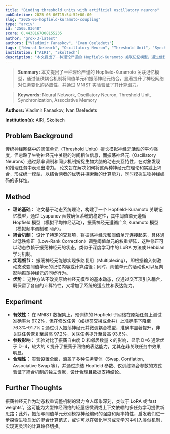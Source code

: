 ```yaml
---
title: "Binding threshold units with artificial oscillatory neurons"
pubDatetime: 2025-05-06T15:54:52+00:00
slug: "2025-05-hopfield-kuramoto-coupling"
type: "arxiv"
id: "2505.03648"
score: 0.4438167008155235
author: "grok-3-latest"
authors: ["Vladimir Fanaskov", "Ivan Oseledets"]
tags: ["Neural Network", "Oscillatory Neuron", "Threshold Unit", "Synchronization", "Associative Memory"]
institution: ["AIRI", "Skoltech"]
description: "本文提出了一种理论严谨的 Hopfield-Kuramoto 关联记忆模型，通过低秩耦合机制将阈值单元和振荡神经元结合，显著提升了神经网络对任务变化的适应性，并通过 MNIST 实验验证了其计算潜力。"
---
```


> **Summary:** 本文提出了一种理论严谨的 Hopfield-Kuramoto 关联记忆模型，通过低秩耦合机制将阈值单元和振荡神经元结合，显著提升了神经网络对任务变化的适应性，并通过 MNIST 实验验证了其计算潜力。 

> **Keywords:** Neural Network, Oscillatory Neuron, Threshold Unit, Synchronization, Associative Memory

**Authors:** Vladimir Fanaskov, Ivan Oseledets

**Institution(s):** AIRI, Skoltech


## Problem Background

传统神经网络中的阈值单元（Threshold Units）擅长模拟神经元活动的平均强度，但忽略了生物神经元中关键的时间相位信息，而振荡神经元（Oscillatory Neurons）通过频率调制和同步机制捕捉生物大脑的动态交互特性，在对象发现和推理任务中表现出潜力。
论文旨在解决如何将这两种神经元在理论和实践上耦合，形成统一模型，以结合两者的优势并探索新的计算能力，同时模拟生物神经编码的多样性。

## Method

*   **理论基础：** 论文基于动态系统理论，构建了一个 Hopfield-Kuramoto 关联记忆模型，通过 Lyapunov 函数确保系统的稳定性，其中阈值单元遵循 Hopfield 模型（模拟平均神经活动），振荡神经元遵循广义 Kuramoto 模型（模拟频率调制和同步）。
*   **耦合机制：** 设计了特定的交互项，将振荡神经元和阈值单元连接起来，具体通过低秩修正（Low-Rank Correction）调整阈值单元的权重矩阵，这种修正可以动态依赖于振荡神经元的状态，类似于深度学习中的 LoRA 方法或 Hebbian 学习机制。
*   **实现细节：** 振荡神经元能够实现多路复用（Multiplexing），即根据输入刺激动态改变阈值单元的记忆内容或计算路径；同时，阈值单元的活动也可以反向影响振荡神经元的同步行为。
*   **优势：** 这种方法不改变原始神经元模型的基本动态，仅通过交互项引入耦合，既保留了各自的计算特性，又增加了系统的适应性和表达能力。

## Experiment

*   **有效性：** 在 MNIST 数据集上，预训练的 Hopfield 子网络在原始任务上测试准确率为 97.2%，但在修改任务（如标签交换或合并）上准确率下降至 76.3%-91.7%；通过引入振荡神经元并微调耦合模型，准确率显著提升，非关联任务恢复至最高 97.2%，关联任务提升至最高 93.6%。
*   **参数影响：** 实验对比了振荡自由度 D 和邻居数量 k 的影响，显示 D=6 通常优于 D=4，较大的 k 提升了振荡子网络的表达能力，尤其在非关联任务中效果明显。
*   **合理性：** 实验设置全面，涵盖了多种任务变体（Swap, Conflation, Associative Swap 等），并通过冻结 Hopfield 参数、仅训练耦合参数的方式验证了耦合机制的独立贡献，设计合理且数据支持结论。

## Further Thoughts

振荡神经元作为动态权重调整机制的潜力令人印象深刻，类似于 LoRA 或‘fast weights’，这可能为大型神经网络的轻量级微调或上下文依赖的多任务学习提供新思路；此外，振荡与阈值单元分别模拟神经编码的强度和频率特性，启发我们进一步探索生物启发的混合计算范式，或许可以在强化学习或元学习中引入类似机制，实现更灵活的计算路径切换。